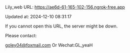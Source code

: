 Lily_web URL: https://ae6d-61-165-102-156.ngrok-free.app

Updated at: 2024-12-10 08:31:17

If you cannot open this URL, the server might be down.

Please contact: 

goley04@foxmail.com Or Wechat:GL_yeaH